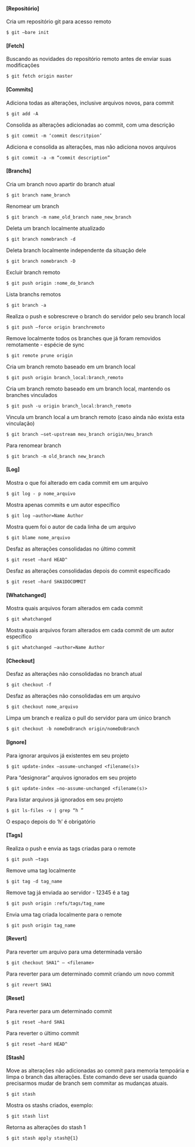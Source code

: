 #### [Repositório]

Cria um repositório git para acesso remoto

```console
$ git –bare init
```

#### [Fetch]

Buscando as novidades do repositório remoto antes de enviar suas modificações

```console
$ git fetch origin master
```

#### [Commits]

Adiciona todas as alterações, inclusive arquivos novos,  para commit

```console
$ git add -A
```

Consolida as alterações adicionadas ao commit, com uma descrição

```console
$ git commit -m ‘commit descritpion’
```

Adiciona e consolida as alterações, mas não adiciona novos arquivos

```console
$ git commit -a -m “commit description”
```


#### [Branchs]

Cria um branch novo apartir do branch atual

```console
$ git branch name_branch
```

Renomear um branch

```console
$ git branch -m name_old_branch name_new_branch
```

Deleta um branch localmente atualizado

```console
$ git branch nomebranch -d
```

Deleta branch localmente independente da situação dele

```console
$ git branch nomebranch -D
```

Excluir branch remoto

```console
$ git push origin :nome_do_branch
```

Lista branchs remotos

```console
$ git branch -a
```

Realiza o push e sobrescreve o branch do servidor pelo seu branch local

```console
$ git push –force origin branchremoto
```

Remove localmente todos os branches que já foram removidos remotamente - espécie de sync

```console
$ git remote prune origin
```

Cria um branch remoto baseado em um branch local

```console
$ git push origin branch_local:branch_remoto
```

Cria um branch remoto baseado em um branch local, mantendo os branches vinculados 

```console
$ git push -u origin branch_local:branch_remoto
```

Vincula um branch local a um branch remoto (caso ainda não exista esta vinculação)

```console
$ git branch –set-upstream meu_branch origin/meu_branch
```

Para renomear branch

```console
$ git branch -m old_branch new_branch
```

#### [Log]

Mostra o que foi alterado em cada commit em um arquivo

```console
$ git log - p nome_arquivo
```

Mostra apenas commits e um autor específico

```console
$ git log –author=Name Author
```

Mostra quem foi o autor de cada linha de um arquivo

```console
$ git blame nome_arquivo
```

Desfaz as alterações consolidadas no último commit

```console
$ git reset –hard HEAD^
```

Desfaz as alterações consolidadas depois do commit específicado

```console
$ git reset –hard SHA1DOCOMMIT
```

#### [Whatchanged]

Mostra quais arquivos foram alterados em cada commit

```console
$ git whatchanged
```

Mostra quais arquivos foram alterados em cada commit de um autor específico

```console
$ git whatchanged –author=Name Author
```

#### [Checkout]

Desfaz as alterações não consolidadas no branch atual

```console
$ git checkout -f
```

Desfaz as alterações não consolidadas em um arquivo

```console
$ git checkout nome_arquivo
```

Limpa um branch e realiza o pull do servidor para um único branch

```console
$ git checkout -b nomeDoBranch origin/nomeDoBranch
```

#### [Ignore]

Para ignorar arquivos já existentes em seu projeto

```console
$ git update-index –assume-unchanged <filename(s)>
```

Para “designorar” arquivos ignorados em seu projeto

```console
$ git update-index –no-assume-unchanged <filename(s)>
```

Para listar arquivos já ignorados em seu projeto

```console
$ git ls-files -v | grep “h ”
```
O espaço depois do ‘h’ é obrigatório

#### [Tags]

Realiza o push e envia as tags criadas para o remote

```console
$ git push –tags
```

Remove uma tag localmente

```console
$ git tag -d tag_name
```

Remove tag já enviada ao servidor - 12345 é a tag

```console
$ git push origin :refs/tags/tag_name
```

Envia uma tag criada localmente para o remote

```console
$ git push origin tag_name
```

#### [Revert]

Para reverter um arquivo para uma determinada versão

```console
$ git checkout SHA1^ — <filename>
```

Para reverter para um determinado commit criando um novo commit

```console
$ git revert SHA1
```

#### [Reset]

Para reverter para um determinado commit

```console
$ git reset –hard SHA1
```

Para reverter o último commit

```console
$ git reset –hard HEAD^
```

#### [Stash]

Move as alterações não adicionadas ao commit para memoria tempoária e limpa o branch das alterações. Este comando deve ser usada quando precisarmos mudar de branch sem commitar as mudanças atuais.

```console
$ git stash
```

Mostra os stashs criados, exemplo:

```console
$ git stash list
```

Retorna as alterações do stash 1

```console
$ git stash apply stash@{1}
```

